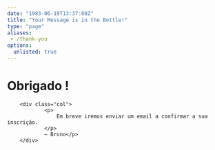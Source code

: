 ```yaml
---
date: "1983-06-19T13:37:00Z"
title: "Your Message is in the Bottle!"
type: "page"
aliases:
 - /thank-you
options:
  unlisted: true
---
```



<div class="row">
    <h1>Obrigado !</h1>

        <div class="col">
                <p>
					Em breve iremos enviar um email a confirmar a sua inscrição.
                </p>
                — Bruno</p>
        </div>
</div>



